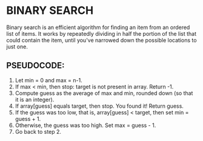 # BINARY SEARCH
Binary search is an efficient algorithm for finding an item from an ordered list of items. It works by repeatedly dividing in half the portion of the list that could contain the item, until you've narrowed down the possible locations to just one.

## PSEUDOCODE:
1. Let min = 0 and max = n-1.
2. If max < min, then stop: target is not present in array. Return -1.
3. Compute guess as the average of max and min, rounded down (so that it is an integer).
4. If array[guess] equals target, then stop. You found it! Return guess.
5. If the guess was too low, that is, array[guess] < target, then set min = guess + 1.
6. Otherwise, the guess was too high. Set max = guess - 1.
7. Go back to step 2.